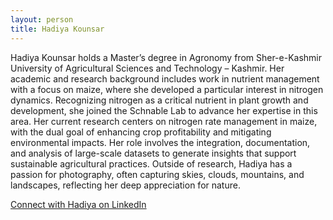 ```yaml
---
layout: person
title: Hadiya Kounsar
---
```


Hadiya Kounsar holds a Master’s degree in Agronomy from Sher-e-Kashmir University of Agricultural Sciences and Technology – Kashmir. Her academic and research background includes work in nutrient management with a focus on maize, where she developed a particular interest in nitrogen dynamics. Recognizing nitrogen as a critical nutrient in plant growth and development, she joined the Schnable Lab to advance her expertise in this area.
Her current research centers on nitrogen rate management in maize, with the dual goal of enhancing crop profitability and mitigating environmental impacts. Her role involves the integration, documentation, and analysis of large-scale datasets to generate insights that support sustainable agricultural practices.
Outside of research, Hadiya has a passion for photography, often capturing skies, clouds, mountains, and landscapes, reflecting her deep appreciation for nature.

[Connect with Hadiya on LinkedIn](https://www.linkedin.com/in/hadiya-kounsar-29a3b7220?utm_source=share&utm_campaign=share_via&utm_content=profile&utm_medium=ios_app)
